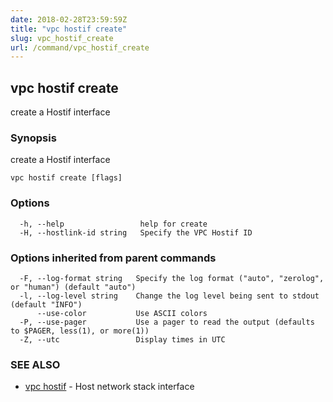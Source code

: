 ```yaml
---
date: 2018-02-28T23:59:59Z
title: "vpc hostif create"
slug: vpc_hostif_create
url: /command/vpc_hostif_create
---
```

## vpc hostif create

create a Hostif interface

### Synopsis


create a Hostif interface

```
vpc hostif create [flags]
```

### Options

```
  -h, --help                 help for create
  -H, --hostlink-id string   Specify the VPC Hostif ID
```

### Options inherited from parent commands

```
  -F, --log-format string   Specify the log format ("auto", "zerolog", or "human") (default "auto")
  -l, --log-level string    Change the log level being sent to stdout (default "INFO")
      --use-color           Use ASCII colors
  -P, --use-pager           Use a pager to read the output (defaults to $PAGER, less(1), or more(1))
  -Z, --utc                 Display times in UTC
```

### SEE ALSO
* [vpc hostif](/command/vpc_hostif)	 - Host network stack interface

